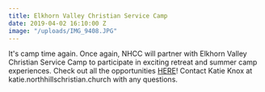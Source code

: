```yaml
---
title: Elkhorn Valley Christian Service Camp
date: 2019-04-02 16:10:00 Z
image: "/uploads/IMG_9408.JPG"
---
```


It's camp time again. Once again, NHCC will partner with Elkhorn Valley Christian Service Camp to participate in exciting retreat and summer camp experiences. Check out all the opportunities [HERE](http://www.elkhornvalley.com/)! Contact Katie Knox at katie.northhillschristian.church with any questions. 